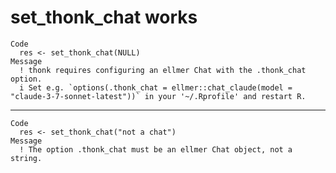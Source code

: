 # set_thonk_chat works

    Code
      res <- set_thonk_chat(NULL)
    Message
      ! thonk requires configuring an ellmer Chat with the .thonk_chat option.
      i Set e.g. `options(.thonk_chat = ellmer::chat_claude(model = "claude-3-7-sonnet-latest"))` in your '~/.Rprofile' and restart R.

---

    Code
      res <- set_thonk_chat("not a chat")
    Message
      ! The option .thonk_chat must be an ellmer Chat object, not a string.

